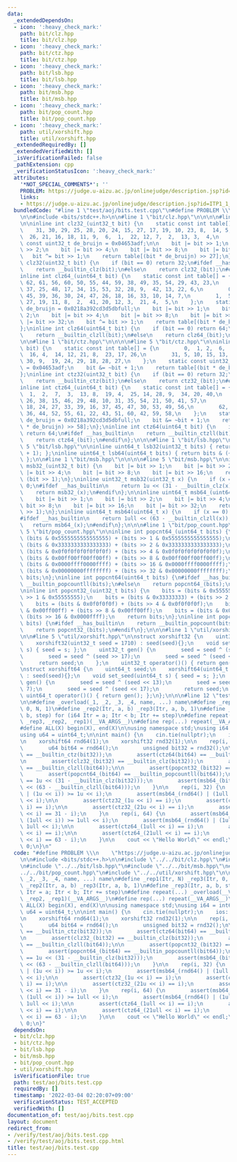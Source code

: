 ```yaml
---
data:
  _extendedDependsOn:
  - icon: ':heavy_check_mark:'
    path: bit/clz.hpp
    title: bit/clz.hpp
  - icon: ':heavy_check_mark:'
    path: bit/ctz.hpp
    title: bit/ctz.hpp
  - icon: ':heavy_check_mark:'
    path: bit/lsb.hpp
    title: bit/lsb.hpp
  - icon: ':heavy_check_mark:'
    path: bit/msb.hpp
    title: bit/msb.hpp
  - icon: ':heavy_check_mark:'
    path: bit/pop_count.hpp
    title: bit/pop_count.hpp
  - icon: ':heavy_check_mark:'
    path: util/xorshift.hpp
    title: util/xorshift.hpp
  _extendedRequiredBy: []
  _extendedVerifiedWith: []
  _isVerificationFailed: false
  _pathExtension: cpp
  _verificationStatusIcon: ':heavy_check_mark:'
  attributes:
    '*NOT_SPECIAL_COMMENTS*': ''
    PROBLEM: https://judge.u-aizu.ac.jp/onlinejudge/description.jsp?id=ITP1_1_A
    links:
    - https://judge.u-aizu.ac.jp/onlinejudge/description.jsp?id=ITP1_1_A
  bundledCode: "#line 1 \"test/aoj/bits.test.cpp\"\n#define PROBLEM \\\n    \"https://judge.u-aizu.ac.jp/onlinejudge/description.jsp?id=ITP1_1_A\"\
    \n\n#include <bits/stdc++.h>\n\n#line 1 \"bit/clz.hpp\"\n\n\n\n#line 5 \"bit/clz.hpp\"\
    \n\ninline int clz32_(uint32_t bit) {\n    static const int table[] = {\n    \
    \    31, 30, 29, 25, 28, 20, 24, 15, 27, 17, 19, 10, 23, 8,  14, 5,\n        0,\
    \  26, 21, 16, 18, 11, 9,  6,  1,  22, 12, 7,  2,  13, 3,  4,\n    };\n    static\
    \ const uint32_t de_bruijn = 0x04653adf;\n\n    bit |= bit >> 1;\n    bit |= bit\
    \ >> 2;\n    bit |= bit >> 4;\n    bit |= bit >> 8;\n    bit |= bit >> 16;\n \
    \   bit ^= bit >> 1;\n    return table[(bit * de_bruijn) >> 27];\n};\ninline int\
    \ clz32(uint32_t bit) {\n    if (bit == 0) return 32;\n#ifdef __has_builtin\n\
    \    return __builtin_clz(bit);\n#else\n    return clz32_(bit);\n#endif\n};\n\n\
    inline int clz64_(uint64_t bit) {\n    static const int table[] = {\n        63,\
    \ 62, 61, 56, 60, 50, 55, 44, 59, 38, 49, 35, 54, 29, 43, 23,\n        58, 46,\
    \ 37, 25, 48, 17, 34, 15, 53, 32, 28, 9,  42, 13, 22, 6,\n        0,  57, 51,\
    \ 45, 39, 36, 30, 24, 47, 26, 18, 16, 33, 10, 14, 7,\n        1,  52, 40, 31,\
    \ 27, 19, 11, 8,  2,  41, 20, 12, 3,  21, 4,  5,\n    };\n    static const uint64_t\
    \ de_bruijn = 0x0218a392cd3d5dbfull;\n    bit |= bit >> 1;\n    bit |= bit >>\
    \ 2;\n    bit |= bit >> 4;\n    bit |= bit >> 8;\n    bit |= bit >> 16;\n    bit\
    \ |= bit >> 32;\n    bit ^= bit >> 1;\n    return table[(bit * de_bruijn) >> 58];\n\
    };\ninline int clz64(uint64_t bit) {\n    if (bit == 0) return 64;\n#ifdef __has_builtin\n\
    \    return __builtin_clzll(bit);\n#else\n    return clz64_(bit);\n#endif\n};\n\
    \n\n#line 1 \"bit/ctz.hpp\"\n\n\n\n#line 5 \"bit/ctz.hpp\"\n\ninline int ctz32_(uint32_t\
    \ bit) {\n    static const int table[] = {\n        0,  1, 2,  6,  3,  11, 7,\
    \  16, 4,  14, 12, 21, 8,  23, 17, 26,\n        31, 5, 10, 15, 13, 20, 22, 25,\
    \ 30, 9,  19, 24, 29, 18, 28, 27,\n    };\n    static const uint32_t de_bruijn\
    \ = 0x04653adf;\n    bit &= ~bit + 1;\n    return table[(bit * de_bruijn) >> 27];\n\
    };\ninline int ctz32(uint32_t bit) {\n    if (bit == 0) return 32;\n#ifdef __has_builtin\n\
    \    return __builtin_ctz(bit);\n#else\n    return ctz32_(bit);\n#endif\n};\n\n\
    inline int ctz64_(uint64_t bit) {\n    static const int table[] = {\n        0,\
    \  1,  2,  7,  3,  13, 8,  19, 4,  25, 14, 28, 9,  34, 20, 40,\n        5,  17,\
    \ 26, 38, 15, 46, 29, 48, 10, 31, 35, 54, 21, 50, 41, 57,\n        63, 6,  12,\
    \ 18, 24, 27, 33, 39, 16, 37, 45, 47, 30, 53, 49, 56,\n        62, 11, 23, 32,\
    \ 36, 44, 52, 55, 61, 22, 43, 51, 60, 42, 59, 58,\n    };\n    static const uint64_t\
    \ de_bruijn = 0x0218a392cd3d5dbfull;\n    bit &= ~bit + 1;\n    return table[(bit\
    \ * de_bruijn) >> 58];\n};\ninline int ctz64(uint64_t bit) {\n    if (bit == 0)\
    \ return 64;\n#ifdef __has_builtin\n    return __builtin_ctzll(bit);\n#else\n\
    \    return ctz64_(bit);\n#endif\n};\n\n\n#line 1 \"bit/lsb.hpp\"\n\n\n\n#line\
    \ 5 \"bit/lsb.hpp\"\n\ninline uint64_t lsb32(uint32_t bits) { return bits & (~bits\
    \ + 1); };\ninline uint64_t lsb64(uint64_t bits) { return bits & (~bits + 1);\
    \ };\n\n#line 1 \"bit/msb.hpp\"\n\n\n\n#line 5 \"bit/msb.hpp\"\n\ninline uint32_t\
    \ msb32_(uint32_t bit) {\n    bit |= bit >> 1;\n    bit |= bit >> 2;\n    bit\
    \ |= bit >> 4;\n    bit |= bit >> 8;\n    bit |= bit >> 16;\n    return bit ^\
    \ (bit >> 1);\n};\ninline uint32_t msb32(uint32_t x) {\n    if (x == 0) return\
    \ 0;\n#ifdef __has_builtin\n    return 1u << (31 - __builtin_clz(x));\n#else\n\
    \    return msb32_(x);\n#endif\n};\n\ninline uint64_t msb64_(uint64_t bit) {\n\
    \    bit |= bit >> 1;\n    bit |= bit >> 2;\n    bit |= bit >> 4;\n    bit |=\
    \ bit >> 8;\n    bit |= bit >> 16;\n    bit |= bit >> 32;\n    return bit ^ (bit\
    \ >> 1);\n};\ninline uint64_t msb64(uint64_t x) {\n    if (x == 0) return 0;\n\
    #ifdef __has_builtin\n    return 1ull << (63 - __builtin_clzll(x));\n#else\n \
    \   return msb64_(x);\n#endif\n};\n\n\n#line 1 \"bit/pop_count.hpp\"\n\n\n\n#line\
    \ 5 \"bit/pop_count.hpp\"\n\ninline int popcnt64_(uint64_t bits) {\n    bits =\
    \ (bits & 0x5555555555555555) + (bits >> 1 & 0x5555555555555555);\n    bits =\
    \ (bits & 0x3333333333333333) + (bits >> 2 & 0x3333333333333333);\n    bits =\
    \ (bits & 0x0f0f0f0f0f0f0f0f) + (bits >> 4 & 0x0f0f0f0f0f0f0f0f);\n    bits =\
    \ (bits & 0x00ff00ff00ff00ff) + (bits >> 8 & 0x00ff00ff00ff00ff);\n    bits =\
    \ (bits & 0x0000ffff0000ffff) + (bits >> 16 & 0x0000ffff0000ffff);\n    bits =\
    \ (bits & 0x00000000ffffffff) + (bits >> 32 & 0x00000000ffffffff);\n    return\
    \ bits;\n};\ninline int popcnt64(uint64_t bits) {\n#ifdef __has_builtin\n    return\
    \ __builtin_popcountll(bits);\n#else\n    return popcnt64_(bits);\n#endif\n};\n\
    \ninline int popcnt32_(uint32_t bits) {\n    bits = (bits & 0x55555555) + (bits\
    \ >> 1 & 0x55555555);\n    bits = (bits & 0x33333333) + (bits >> 2 & 0x33333333);\n\
    \    bits = (bits & 0x0f0f0f0f) + (bits >> 4 & 0x0f0f0f0f);\n    bits = (bits\
    \ & 0x00ff00ff) + (bits >> 8 & 0x00ff00ff);\n    bits = (bits & 0x0000ffff) +\
    \ (bits >> 16 & 0x0000ffff);\n    return bits;\n};\ninline int popcnt32(uint32_t\
    \ bits) {\n#ifdef __has_builtin\n    return __builtin_popcount(bits);\n#else\n\
    \    return popcnt32_(bits);\n#endif\n};\n\n\n#line 1 \"util/xorshift.hpp\"\n\n\
    \n\n#line 5 \"util/xorshift.hpp\"\n\nstruct xorshift32 {\n    uint32_t seed;\n\
    \    xorshift32(uint32_t seed = 1710) : seed(seed){};\n    void set_seed(uint32_t\
    \ s) { seed = s; };\n    uint32_t gen() {\n        seed = seed ^ (seed << 13);\n\
    \        seed = seed ^ (seed >> 17);\n        seed = seed ^ (seed << 5);\n   \
    \     return seed;\n    };\n    uint32_t operator()() { return gen(); };\n};\n\
    \nstruct xorshift64 {\n    uint64_t seed;\n    xorshift64(uint64_t seed = 1710)\
    \ : seed(seed){};\n    void set_seed(uint64_t s) { seed = s; };\n    uint64_t\
    \ gen() {\n        seed = seed ^ (seed << 13);\n        seed = seed ^ (seed >>\
    \ 7);\n        seed = seed ^ (seed << 17);\n        return seed;\n    };\n   \
    \ uint64_t operator()() { return gen(); };\n};\n\n\n#line 12 \"test/aoj/bits.test.cpp\"\
    \n\n#define _overload(_1, _2, _3, _4, name, ...) name\n#define _rep1(Itr, N) _rep3(Itr,\
    \ 0, N, 1)\n#define _rep2(Itr, a, b) _rep3(Itr, a, b, 1)\n#define _rep3(Itr, a,\
    \ b, step) for (i64 Itr = a; Itr < b; Itr += step)\n#define repeat(...) _overload(__VA_ARGS__,\
    \ _rep3, _rep2, _rep1)(__VA_ARGS__)\n#define rep(...) repeat(__VA_ARGS__)\n\n\
    #define ALL(X) begin(X), end(X)\n\nusing namespace std;\nusing i64 = int64_t;\n\
    using u64 = uint64_t;\n\nint main() {\n    cin.tie(nullptr);\n    ios::sync_with_stdio(false);\n\
    \n    xorshift64 rnd64(1);\n    xorshift32 rnd32(1);\n\n    rep(i, 1 << 25) {\n\
    \        u64 bit64 = rnd64();\n        unsigned bit32 = rnd32();\n\n        assert(ctz32_(bit32)\
    \ == __builtin_ctz(bit32));\n        assert(ctz64(bit64) == __builtin_ctzll(bit64));\n\
    \n        assert(clz32_(bit32) == __builtin_clz(bit32));\n        assert(clz64(bit64)\
    \ == __builtin_clzll(bit64));\n\n        assert(popcnt32_(bit32) == __builtin_popcount(bit32));\n\
    \        assert(popcnt64_(bit64) == __builtin_popcountll(bit64));\n\n        assert(msb32_(bit32)\
    \ == 1u << (31 - __builtin_clz(bit32)));\n        assert(msb64_(bit64) == 1ull\
    \ << (63 - __builtin_clzll(bit64)));\n    }\n\n    rep(i, 32) {\n        assert(msb32_(rnd32()\
    \ | (1u << i)) >= 1u << i);\n        assert(msb64_(rnd64() | (1ull << i)) >= 1ull\
    \ << i);\n\n        assert(ctz32_(1u << i) == i);\n        assert(ctz32_(3u <<\
    \ i) == i);\n\n        assert(ctz32_(21u << i) == i);\n        assert(clz32_(1u\
    \ << i) == 31 - i);\n    }\n    rep(i, 64) {\n        assert(msb64_(rnd32() |\
    \ (1ull << i)) >= 1ull << i);\n        assert(msb64_(rnd64() | (1ull << i)) >=\
    \ 1ull << i);\n\n        assert(ctz64_(1ull << i) == i);\n        assert(ctz64_(3ull\
    \ << i) == i);\n\n        assert(ctz64_(21ull << i) == i);\n        assert(clz64_(1ull\
    \ << i) == 63 - i);\n    }\n\n    cout << \"Hello World\" << endl;\n    return\
    \ 0;\n}\n"
  code: "#define PROBLEM \\\n    \"https://judge.u-aizu.ac.jp/onlinejudge/description.jsp?id=ITP1_1_A\"\
    \n\n#include <bits/stdc++.h>\n\n#include \"../../bit/clz.hpp\"\n#include \"../../bit/ctz.hpp\"\
    \n#include \"../../bit/lsb.hpp\"\n#include \"../../bit/msb.hpp\"\n#include \"\
    ../../bit/pop_count.hpp\"\n#include \"../../util/xorshift.hpp\"\n\n#define _overload(_1,\
    \ _2, _3, _4, name, ...) name\n#define _rep1(Itr, N) _rep3(Itr, 0, N, 1)\n#define\
    \ _rep2(Itr, a, b) _rep3(Itr, a, b, 1)\n#define _rep3(Itr, a, b, step) for (i64\
    \ Itr = a; Itr < b; Itr += step)\n#define repeat(...) _overload(__VA_ARGS__, _rep3,\
    \ _rep2, _rep1)(__VA_ARGS__)\n#define rep(...) repeat(__VA_ARGS__)\n\n#define\
    \ ALL(X) begin(X), end(X)\n\nusing namespace std;\nusing i64 = int64_t;\nusing\
    \ u64 = uint64_t;\n\nint main() {\n    cin.tie(nullptr);\n    ios::sync_with_stdio(false);\n\
    \n    xorshift64 rnd64(1);\n    xorshift32 rnd32(1);\n\n    rep(i, 1 << 25) {\n\
    \        u64 bit64 = rnd64();\n        unsigned bit32 = rnd32();\n\n        assert(ctz32_(bit32)\
    \ == __builtin_ctz(bit32));\n        assert(ctz64(bit64) == __builtin_ctzll(bit64));\n\
    \n        assert(clz32_(bit32) == __builtin_clz(bit32));\n        assert(clz64(bit64)\
    \ == __builtin_clzll(bit64));\n\n        assert(popcnt32_(bit32) == __builtin_popcount(bit32));\n\
    \        assert(popcnt64_(bit64) == __builtin_popcountll(bit64));\n\n        assert(msb32_(bit32)\
    \ == 1u << (31 - __builtin_clz(bit32)));\n        assert(msb64_(bit64) == 1ull\
    \ << (63 - __builtin_clzll(bit64)));\n    }\n\n    rep(i, 32) {\n        assert(msb32_(rnd32()\
    \ | (1u << i)) >= 1u << i);\n        assert(msb64_(rnd64() | (1ull << i)) >= 1ull\
    \ << i);\n\n        assert(ctz32_(1u << i) == i);\n        assert(ctz32_(3u <<\
    \ i) == i);\n\n        assert(ctz32_(21u << i) == i);\n        assert(clz32_(1u\
    \ << i) == 31 - i);\n    }\n    rep(i, 64) {\n        assert(msb64_(rnd32() |\
    \ (1ull << i)) >= 1ull << i);\n        assert(msb64_(rnd64() | (1ull << i)) >=\
    \ 1ull << i);\n\n        assert(ctz64_(1ull << i) == i);\n        assert(ctz64_(3ull\
    \ << i) == i);\n\n        assert(ctz64_(21ull << i) == i);\n        assert(clz64_(1ull\
    \ << i) == 63 - i);\n    }\n\n    cout << \"Hello World\" << endl;\n    return\
    \ 0;\n}"
  dependsOn:
  - bit/clz.hpp
  - bit/ctz.hpp
  - bit/lsb.hpp
  - bit/msb.hpp
  - bit/pop_count.hpp
  - util/xorshift.hpp
  isVerificationFile: true
  path: test/aoj/bits.test.cpp
  requiredBy: []
  timestamp: '2022-03-04 02:20:07+09:00'
  verificationStatus: TEST_ACCEPTED
  verifiedWith: []
documentation_of: test/aoj/bits.test.cpp
layout: document
redirect_from:
- /verify/test/aoj/bits.test.cpp
- /verify/test/aoj/bits.test.cpp.html
title: test/aoj/bits.test.cpp
---
```

